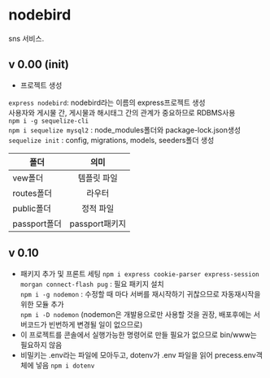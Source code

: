 # nodebird
sns 서비스.

## v 0.00 (init)
- 프로젝트 생성 

`express nodebird`: nodebird라는 이름의 express프로젝트 생성<br>
사용자와 게시물 간, 게시물과 해시태그 간의 관계가 중요하므로 RDBMS사용<br>
`npm i -g sequelize-cli`<br>
`npm i sequelize mysql2` : node_modules폴더와 package-lock.json생성<br>
`sequelize init` : config, migrations, models, seeders폴더 생성<br>

| 폴더 | 의미 | 
|---|:---:|
| vew폴더 | 템플릿 파일 | 
| routes폴더 | 라우터| 
| public폴더 | 정적 파일| 
| passport폴더 | passport패키지| 

## v 0.10 
- 패키지 추가 및 프론트 세팅
`npm i express cookie-parser express-session morgan connect-flash pug` : 필요 패키지 설치<br>
`npm i -g nodemon` : 수정할 때 마다 서버를 재시작하기 귀찮으므로 자동재시작을 위한 모듈 추가<br>
`npm i -D nodemon` (nodemon은 개발용으로만 사용할 것을 권장, 배포후에는 서버코드가 빈번하게 변경될 일이 없으므로)<br>
- 이 프로젝트를 콘솔에서 실행가능한 명령어로 만들 필요가 없으므로 bin/www는 필요하지 않음
- 비밀키는 .env라는 파일에 모아두고, dotenv가 .env 파일을 읽어 precess.env객체에 넣음
`npm i dotenv` 


